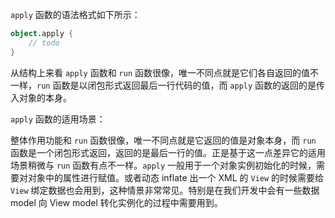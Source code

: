 `apply` 函数的语法格式如下所示：

```kotlin
object.apply {
    // todo
}
```

从结构上来看 `apply` 函数和 `run` 函数很像，唯一不同点就是它们各自返回的值不一样，`run` 函数是以闭包形式返回最后一行代码的值，而 `apply` 函数的返回的是传入对象的本身。

`apply` 函数的适用场景：

整体作用功能和 `run` 函数很像，唯一不同点就是它返回的值是对象本身，而 `run` 函数是一个闭包形式返回，返回的是最后一行的值。正是基于这一点差异它的适用场景稍微与 `run` 函数有点不一样。`apply` 一般用于一个对象实例初始化的时候，需要对对象中的属性进行赋值。或者动态 inflate 出一个 XML 的 `View` 的时候需要给 `View` 绑定数据也会用到，这种情景非常常见。特别是在我们开发中会有一些数据 model 向 View model 转化实例化的过程中需要用到。